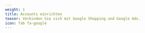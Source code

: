 ```yaml
---
weight: 1
title: Accounts einrichten
teaser: Verbinden Sie sich mit Google Shopping und Google Ads.
icon: fab fa-google
---
```

